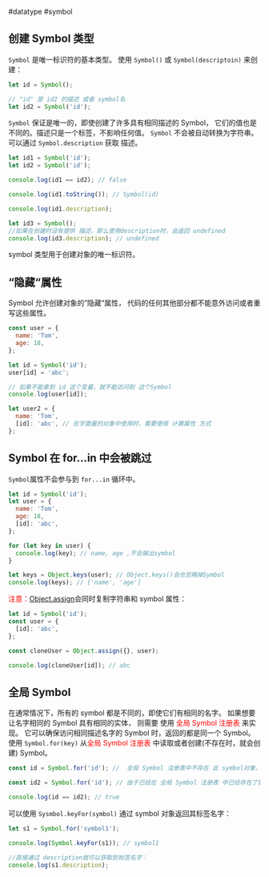 #datatype #symbol

## 创建 Symbol 类型

`Symbol` 是唯一标识符的基本类型。
使用 `Symbol()` 或 `Symbol(descriptoin)` 来创建：

```js {.line-numbers}
let id = Symbol();

// "id" 是 id2 的描述 或者 symbol名
let id2 = Symbol('id');
```

`Symbol` 保证是唯一的，即使创建了许多具有相同描述的 Symbol， 它们的值也是不同的。描述只是一个标签，不影响任何值。
`Symbol` 不会被自动转换为字符串。 可以通过 `Symbol.description` 获取 描述。

```js {.line-numbers}
let id1 = Symbol('id');
let id2 = Symbol('id');

console.log(id1 == id2); // false

console.log(id1.toString()); // Symbol(id)

console.log(id1.description);

let id3 = Symbol();
//如果在创建时没有提供 描述，那么使用description时，会返回 undefined
console.log(id3.description); // undefined
```

symbol 类型用于创建对象的唯一标识符。

## “隐藏“属性

Symbol 允许创建对象的”隐藏“属性， 代码的任何其他部分都不能意外访问或者重写这些属性。

```js .line-numbers
const user = {
  name: 'Tom',
  age: 18,
};

let id = Symbol('id');
user[id] = 'abc';

// 如果不能拿到 id 这个变量，就不能访问到 这个Symbol
console.log(user[id]);

let user2 = {
  name: 'Tom',
  [id]: 'abc', // 在字面量的对象中使用时，需要使用 计算属性 方式
};
```

## Symbol 在 for...in 中会被跳过

`Symbol`属性不会参与到 `for...in` 循环中。

```js {.line-numbers}
let id = Symbol('id');
let user = {
  name: 'Tom',
  age: 18,
  [id]: 'abc',
};

for (let key in user) {
  console.log(key); // name, age ,不会输出symbol
}

let keys = Object.keys(user); // Object.keys()会也忽略掉Symbol
console.log(keys); // ['name', 'age']
```

<font color="red">注意：</font>[Object.assign](https://developer.mozilla.org/zh/docs/Web/JavaScript/Reference/Global_Objects/Object/assign)会同时复制字符串和 symbol 属性：

```js {.line-numbers}
let id = Symbol('id');
const user = {
  [id]: 'abc',
};

const cloneUser = Object.assign({}, user);

console.log(cloneUser[id]); // abc
```

## 全局 Symbol

在通常情况下，所有的 symbol 都是不同的，即使它们有相同的名字。
如果想要让名字相同的 Symbol 具有相同的实体， 则需要 使用 <font color="red">全局 Symbol 注册表</font> 来实现。 它可以确保访问相同描述名字的 Symbol 时，返回的都是同一个 Symbol。
使用 `Symbol.for(key)` 从<font color="red">全局 Symbol 注册表</font> 中读取或者创建(不存在时，就会创建) Symbol。

```js {.line-numbers}
const id = Symbol.for('id'); //  全局 Symbol 注册表中不存在 此 symbol对象，此时就会创建一个新的

const id2 = Symbol.for('id'); // 由于已经在 全局 Symbol 注册表 中已经存在了描述名字为“id”的 symbol，就会将其读取出来

console.log(id == id2); // true
```

可以使用 `Sysmbol.keyFor(symbol)` 通过 symbol 对象返回其标签名字：

```js {.line-numbers}
let s1 = Symbol.for('symbol1');

console.log(Symbol.keyFor(s1)); // symbol1

//直接通过 description就可以获取到标签名字：
console.log(s1.description);
```
